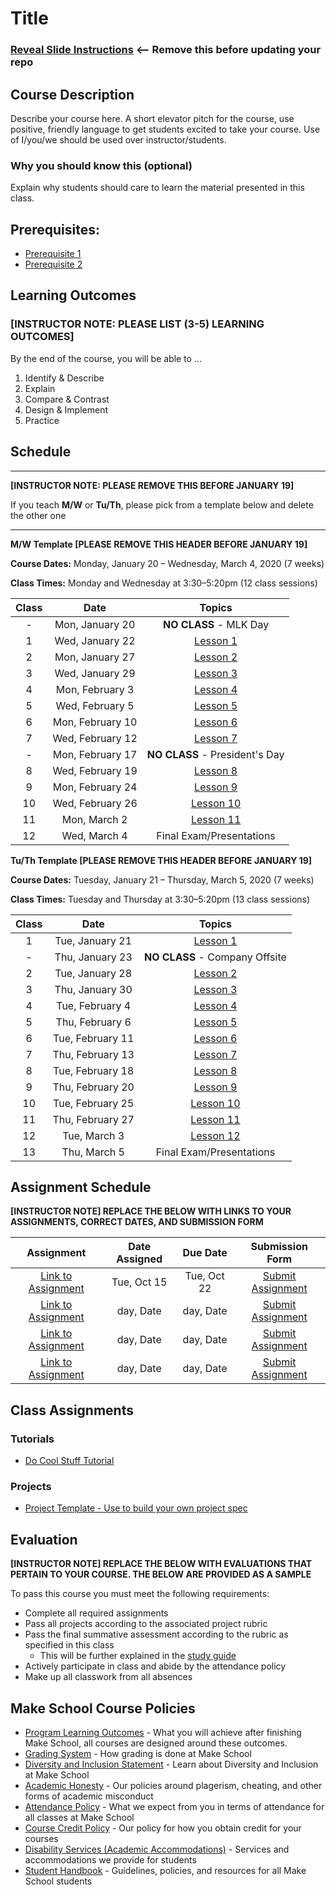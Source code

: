 # Title

### [Reveal Slide Instructions](./Reveal/README.md) <-- Remove this before updating your repo

## Course Description

Describe your course here. A short elevator pitch for the course, use positive, friendly language to get students excited to take your course. Use of I/you/we should be used over instructor/students.

### Why you should know this (optional)

Explain why students should care to learn the material presented in this class.

## Prerequisites:  

- [Prerequisite 1]()
- [Prerequisite 2]()

## Learning Outcomes

### **[INSTRUCTOR NOTE: PLEASE LIST (3-5) LEARNING OUTCOMES]**

By the end of the course, you will be able to ...

1. Identify & Describe
1. Explain
1. Compare & Contrast
1. Design & Implement
1. Practice

## Schedule

---

**[INSTRUCTOR NOTE: PLEASE REMOVE THIS BEFORE JANUARY 19]**

If you teach **M/W** or **Tu/Th**, please pick from a template below and delete the other one

---

**M/W Template [PLEASE REMOVE THIS HEADER BEFORE JANUARY 19]**

**Course Dates:** Monday, January 20 – Wednesday, March 4, 2020 (7 weeks)

**Class Times:** Monday and Wednesday at 3:30–5:20pm (12 class sessions)

| Class |          Date          |                 Topics                  |
|:-----:|:----------------------:|:---------------------------------------:|
|  - |  Mon, January 20               | **NO CLASS** - MLK Day |
|  1 |  Wed, January 22               | [Lesson 1] |
|  2 |  Mon, January 27               | [Lesson 2] |
|  3 |  Wed, January 29               | [Lesson 3] |
|  4 |  Mon, February 3               | [Lesson 4] |
|  5 |  Wed, February 5               | [Lesson 5] |
|  6 |  Mon, February 10              | [Lesson 6] |
|  7 |  Wed, February 12              | [Lesson 7] |
|  - |  Mon, February 17              | **NO CLASS** - President's Day |
|  8 |  Wed, February 19              | [Lesson 8] |
|  9 |  Mon, February 24              | [Lesson 9] |  
| 10 |  Wed, February 26              | [Lesson 10]|
| 11 |  Mon, March 2                  | [Lesson 11] |
| 12 |  Wed, March 4                  | Final Exam/Presentations |


**Tu/Th Template [PLEASE REMOVE THIS HEADER BEFORE JANUARY 19]**

**Course Dates:** Tuesday, January 21 – Thursday, March 5, 2020 (7 weeks)

**Class Times:** Tuesday and Thursday at 3:30–5:20pm (13 class sessions)

| Class |          Date          |                 Topics                  |
|:-----:|:----------------------:|:---------------------------------------:|
|  1 |  Tue, January 21               | [Lesson 1] |
|  - |  Thu, January 23               | **NO CLASS** - Company Offsite |
|  2 |  Tue, January 28               | [Lesson 2] |
|  3 |  Thu, January 30               | [Lesson 3] |
|  4 |  Tue, February 4               | [Lesson 4] |
|  5 |  Thu, February 6               | [Lesson 5] |
|  6 |  Tue, February 11              | [Lesson 6] |
|  7 |  Thu, February 13              | [Lesson 7] |
|  8 |  Tue, February 18              | [Lesson 8] |
|  9 |  Thu, February 20              | [Lesson 9] |  
| 10 |  Tue, February 25              | [Lesson 10]|
| 11 |  Thu, February 27              | [Lesson 11]|
| 12 |  Tue, March 3                  | [Lesson 12]|
| 13 |  Thu, March 5                  | Final Exam/Presentations |


[Lesson 1]: Lessons/Lesson1.md
[Lesson 2]: Lessons/Lesson2.md
[Lesson 3]: Lessons/Lesson3.md
[Lesson 4]: Lessons/Lesson4.md
[Lesson 5]: Lessons/Lesson5.md
[Lesson 6]: Lessons/Lesson6.md
[Lesson 7]: Lessons/Lesson7.md
[Lesson 8]: Lessons/Lesson8.md
[Lesson 9]: Lessons/Lesson9.md
[Lesson 10]: Lessons/Lesson10.md
[Lesson 11]: Lessons/Lesson11.md
[Lesson 12]: Lessons/Lesson12.md
[Lesson 13]: Lessons/Lesson13.md
[Lesson 14]: Lessons/Lesson14.md

## Assignment Schedule 

**[INSTRUCTOR NOTE] REPLACE THE BELOW WITH LINKS TO YOUR ASSIGNMENTS, CORRECT DATES, AND SUBMISSION FORM**

|                        Assignment                         | Date Assigned |   Due Date   |            Submission Form           |
|:---------------------------------------------------------:|:-------------:|:------------:|:------------------------------------:|
| [Link to Assignment](makeschool.com)                      |  Tue, Oct 15  |  Tue, Oct 22 | [Submit Assignment](makeschool.com)  |
| [Link to Assignment](makeschool.com)                      |  day, Date    |  day, Date   | [Submit Assignment](makeschool.com)  |
| [Link to Assignment](makeschool.com)                      |  day, Date    |  day, Date   | [Submit Assignment](makeschool.com)  |
| [Link to Assignment](makeschool.com)                      |  day, Date    |  day, Date   | [Submit Assignment](makeschool.com)  |

## Class Assignments

### Tutorials

- [Do Cool Stuff Tutorial]()

### Projects

- [Project Template - Use to build your own project spec](https://github.com/Make-School-Labs/Project-Template)

## Evaluation

**[INSTRUCTOR NOTE] REPLACE THE BELOW WITH EVALUATIONS THAT PERTAIN TO YOUR COURSE. THE BELOW ARE PROVIDED AS A SAMPLE**

To pass this course you must meet the following requirements:

- Complete all required assignments 
- Pass all projects according to the associated project rubric
- Pass the final summative assessment according to the rubric as specified in this class
    - This will be further explained in the [study guide](ADD_STUDY_GUIDE_LNK)
- Actively participate in class and abide by the attendance policy
- Make up all classwork from all absences

## Make School Course Policies

- [Program Learning Outcomes](https://make.sc/program-learning-outcomes) - What you will achieve after finishing Make School, all courses are designed around these outcomes.
- [Grading System](https://make.sc/grading-system) - How grading is done at Make School
- [Diversity and Inclusion Statement](https://make.sc/diversity-and-inclusion-statement) - Learn about Diversity and Inclusion at Make School
- [Academic Honesty](https://make.sc/academic-honesty-policy) - Our policies around plagerism, cheating, and other forms of academic misconduct 
- [Attendance Policy](https://make.sc/attendance-policy) - What we expect from you in terms of attendance for all classes at Make School
- [Course Credit Policy](https://make.sc/course-credit-policy) - Our policy for how you obtain credit for your courses
- [Disability Services (Academic Accommodations)](https://make.sc/disability-services) - Services and accommodations we provide for students
- [Student Handbook](https://make.sc/student-handbook) - Guidelines, policies, and resources for all Make School students
